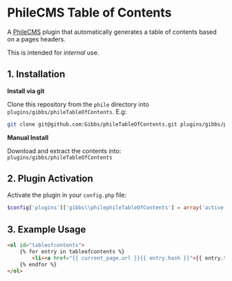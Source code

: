 PhileCMS Table of Contents
===========================

A [PhileCMS](https://github.com/PhileCMS/Phile) plugin that automatically 
generates a table of contents based on a pages headers.

This is intended for *internal* use.

## 1. Installation

**Install via git**

Clone this repository from the ```phile``` directory into 
```plugins/gibbs/phileTableOfContents```. E.g:

```bash
git clone git@github.com:Gibbs/phileTableOfContents.git plugins/gibbs/phileTableOfContents
```

**Manual Install**

Download and extract the contents into: ```plugins/gibbs/phileTableOfContents```

## 2. Plugin Activation

Activate the plugin in your ```config.php``` file:

```php
$config['plugins']['gibbs\\philephileTableOfContents'] = array('active' => true);
```

## 3. Example Usage

~~~html
<ol id="tableofcontents">
	{% for entry in tableofcontents %}
		<li><a href="{{ current_page.url }}{{ entry.hash }}">{{ entry.title }}</a></li>
	{% endfor %}
</ol>
~~~